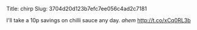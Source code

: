 Title: chirp
Slug: 3704d20d123b7efc7ee056c4ad2c7181

I'll take a 10p savings on chilli sauce any day. *ahem* <a href="http://t.co/xCq0RL3b">http://t.co/xCq0RL3b</a>
